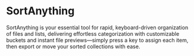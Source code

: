 # SortAnything
SortAnything is your essential tool for rapid, keyboard-driven organization of files and lists, delivering effortless categorization with customizable buckets and instant file previews—simply press a key to assign each item, then export or move your sorted collections with ease.
